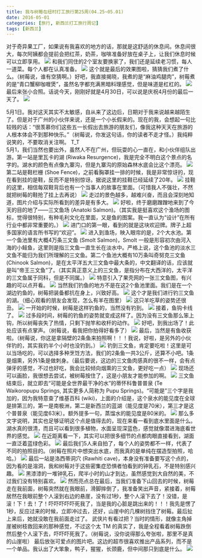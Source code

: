 ```yaml
---
title: 我与树莓在纽村打工旅行第25周(04.25~05.01)
date: 2016-05-01
categories: [旅行, 新西兰打工旅行周记]
tags: [新西兰]    
---
```






对于奇异果工厂，如果说有我喜欢的地方的话，那就是这舒适的休息间。休息间很大，每次阿姨都会提前会把红茶，奶茶，咖啡准备好放在桌子上，让我们休息时候可以立即享用。
![](/event/2016_05_01_p1.jpg)
和我们同住的2个室友要换家了，我们还是延续老习惯，每人一道菜。每个人都在认真准备。
![](/event/2016_05_01_p3.jpg)
这个就是最后的效果图啦，猜猜我们煮了什么。（树莓说，谁有空猜啊。）好吧，我直接揭晓，我煮的是“麻油鸡腿肉”，树莓煮的是“青口蟹柳咖喱煲”，虽然名字都充满黑暗料理感觉，但是味道是杠杠的。
![](/event/2016_05_01_p4.jpg)
最后来张小合照。话说今天，刚刚好就是4月30日，可以说是庆祝4月份的最后一天了。
![](/event/2016_05_01_p5.jpg)

5月1日。我对这天其实不太敏感，自从来了这边后，日期对于我来说越来越陌生了。但是对于广州的小伙伴来说，还是一个小长假来的。现在的我，会想起一句比较贱的话：“很羡慕你们这些五一长假出去旅游的朋友们，像我这种天天在旅游的人根本体会不到那种快乐。”（树莓说，你发这句话，你的读者不走才怪。）我纯粹说笑的，不要取消关注啊。 T_T  
5月1，我们当然也要出外，虽然人不在广州，但玩耍的心一直在，和小伙伴组队出游。第一站是里瓦卡的湖 (Riwaka Resurgence)，我是完全不明白这个景点的名字的。湖水的颜色有点像九寨沟，但是九寨沟的原始森林水底会比这个漂亮。
![](/event/2016_05_01_p6.jpg)
第二站是鞋栏栅 (Shoe Fence)，之前看胸罩挂一排的时候，我是非常惊讶的，现在看到挂的是鞋，反而不是特别惊讶。据说这里的挂鞋已经延续了20年。
![](/event/2016_05_01_p7.jpg)
挂鞋的这里，相信每双鞋背后也有一个当事人的故事在里面。（可惜我人不强壮，不然就把树莓的鞋抢了挂上去再说）
![](/event/2016_05_01_p8.jpg)
走过的景色越多，越难兴奋，而且会深刻地知道，图片介绍与实际所看到的差异是有多大。
![](/event/2016_05_01_p9.jpg)
好啦，终于磨磨蹭蹭地来到了今天的目的地了——三文鱼场 (Anatoki Salmon)。（其实我是挺喜欢这个渔场的图标，觉得很特别，有种毛利文化在里面，又是鱼的图案。我一直认为“设计”在所有行业中都非常重要的。）
![](/event/2016_05_01_p10.jpg)
进门口的第一眼，看到的就是这块欢迎牌。牌子上超多国家的语言所书写的“欢迎”。
![](/event/2016_05_01_p11.jpg)
进入到渔场，映入眼帘的是，2个大水池。第一个鱼池里有大概4万条三文鱼 (Smolt Salmon)，Smolt 一般是形容初次由河入海的小鲑鱼，这里则是指三文鱼一直生长在淡水中。严格上说，这个鱼池的淡水三文鱼不能归为我们所理解的三文鱼。第二个鱼池大概有10万条叫奇努克三文鱼 (Chinook Salmon)，是在太平洋五大三文鱼中最大条的，中文翻译的话，应该就是叫“帝王三文鱼”了。（其实真正意义上的三文鱼，是指分布在大西洋的，太平洋的三文鱼属于同科，但是不同属。）
![](/event/2016_05_01_p12.jpg)
特意引入了果壳网的一张三文鱼图，有兴趣的可以点开看。
![](/event/2016_05_01_p29.jpg)
当然我们钓鱼的地方不是在这2个鱼池里面。我们是在一个湖边钓鱼的，树莓把装备都抗在身上，兴致好高。
![](/event/2016_05_01_p13.jpg)
这个才是我们进行钓三文鱼的湖。（细心观看的朋友会发现，怎么有羊在图里）
![](/event/2016_05_01_p14.jpg)
这只羊吃草的姿势还很丑。
![](/event/2016_05_01_p15.jpg)
一开始的时候，树莓是这样钓鱼的，当然没有钓到。
![](/event/2016_05_01_p16.jpg)
接着，鱼钩卡线了。
![](/event/2016_05_01_p17.jpg)
过多段时间，树莓的钓鱼的姿势就变成这样了。因为没有三文鱼那么笨上钩，所以树莓丧失了热情，只剩下抛竿和收杆的动作。
![](/event/2016_05_01_p18.jpg)
好吧，到我出场了！此处应该有点掌声。（树莓说，看我把你拍得好看多了）
![](/event/2016_05_01_p19.jpg)
最后，当然是有鱼收获啦。（树莓说，你这是拿隔壁的2条鱼来拍照啊！！！我说，好啦，是另外的小伙伴钓的，其实我钓半个小时也没钓到。）
![](/event/2016_05_01_p20.jpg)
钓到三文鱼，肯定要吃啦！这里是可以当场吃的，可以选择多种烹饪方法，我们的2条鱼一共3公斤，还算不小吧。1条是烟熏，另外1条是做刺身。（最后要说，这边的三文鱼肉感真的很不一样，会有点弹牙的感觉，不过也好吃，我会比较倾向烟熏的三文鱼，更好吃一点）
![](/event/2016_05_01_p21.jpg)
现场还可以画脸，我很想去尝试，被树莓按住了，这是小朋友才能参加的啊。
![](/event/2016_05_01_p22.jpg)
三文鱼结束后，就立即去“可能是全世界最干净的水”的蒂怀科鲁普普泉 (Te Waikoropupu Springs, 其实更多人简称为 Pupu Springs)。“可能是”三个字是我加的，因为我特意查了维基百科 (wiki)，上面的介绍是，这个泉水的能见度在全球是排第三的，第一是南极洲，第二是新西兰的蓝湖（能见度是70米），第三才是这个普普泉（能见度63米）。额外提多一句，蒸馏水的能见度是80米的。
![](/event/2016_05_01_p23.jpg)
那么多文字说明，其实也足够证明这个点是值得去的，现在来看一看到底水里面是什么。湖水真的很清，而且可以看到很多植物，水面呈现深蓝色，感觉就像潜进海底看世界的感觉。
![](/event/2016_05_01_p24.jpg)
在近距离看一下，其实可以把很多细节的点都肉眼直接看到，湖面一直泛着蓝绿色彩。
![](/event/2016_05_01_p25.jpg)
最后我们5人来自拍了，每个人的姿势都不一样，代表了不同的拍照目的。（树莓在照片中想突出水底，而我真的是单纯在摆造型拍照，哈哈。）
![](/event/2016_05_01_p26.jpg)
最后一站是洛西蒂洞穴 (Rawhiti cave)，本身没有准备要写这个点的，因为看的是溶洞，我和树莓对于这些密集症恐惧者怕看到的钟乳石，不是特别感兴趣。
![](/event/2016_05_01_p27.jpg)
黑漆漆的一堆钟乳石，爬半小时的山才到达，虽然感觉到大自然的美，不过我们没有特别喜欢。
![](/event/2016_05_01_p28.jpg)
然而亮点总在最后，当我们准备下山回去的时候，树莓走在我前面，树莓突然就在我眼前，滑脚摔倒了，我准备笑出声音，紧接着，树莓居然在我眼前整个人滚到右边的悬崖，没有过1秒，整个人滚下去了！没错，是滚！下！去！了！吓吓吓吓吓死我了，当是我的心脏是跳出来的！！！我先是愣了1秒，反应过来的时候，立即冲过去，还好，山崖中的几棵树挡住了树莓。最后扯上来后，她就没敢在我前面走过了。
武侠片有看过把？当时的情形，就像主角掉崖被树枝救回来的那种感觉，不过这个太 TM 的真实了，我是全程看着树莓跌倒然后整个人滚下去，吓吓吓死我了。（树莓说，没你说得那么夸张啦，那里不是真的山崖啦）
最后放张可爱点的图片吧。这边的超市很喜欢推出产品系列，而不是一个单品。我认出了大笨象，鸭子，猩猩，长颈鹿，但中间那只到底是什么。
![](/event/2016_05_01_p2.jpg)